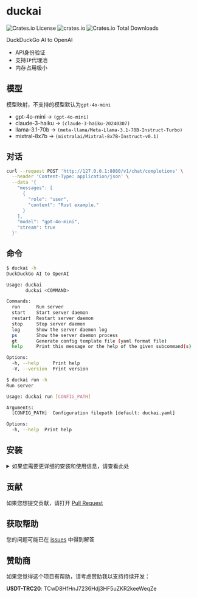 # duckai

![Crates.io License](https://img.shields.io/crates/l/duckai)
![crates.io](https://img.shields.io/crates/v/duckai.svg)
![Crates.io Total Downloads](https://img.shields.io/crates/d/duckai)

DuckDuckGo AI to OpenAI

- API身份验证
- 支持`IP`代理池
- 内存占用极小

## 模型

模型映射，不支持的模型默认为`gpt-4o-mini`

- gpt-4o-mini -> `(gpt-4o-mini)`
- claude-3-haiku -> `(claude-3-haiku-20240307)`
- llama-3.1-70b -> `(meta-llama/Meta-Llama-3.1-70B-Instruct-Turbo)`
- mixtral-8x7b -> `(mistralai/Mixtral-8x7B-Instruct-v0.1)`

## 对话

```bash
curl --request POST 'http://127.0.0.1:8080/v1/chat/completions' \
  --header 'Content-Type: application/json' \
  --data '{
    "messages": [
      {
        "role": "user",
        "content": "Rust example."
      }
    ],
    "model": "gpt-4o-mini",
    "stream": true
  }'
```

## 命令

```bash
$ duckai -h
DuckDuckGo AI to OpenAI

Usage: duckai
       duckai <COMMAND>

Commands:
  run      Run server
  start    Start server daemon
  restart  Restart server daemon
  stop     Stop server daemon
  log      Show the server daemon log
  ps       Show the server daemon process
  gt       Generate config template file (yaml format file)
  help     Print this message or the help of the given subcommand(s)

Options:
  -h, --help     Print help
  -V, --version  Print version

$ duckai run -h
Run server

Usage: duckai run [CONFIG_PATH]

Arguments:
  [CONFIG_PATH]  Configuration filepath [default: duckai.yaml]

Options:
  -h, --help  Print help
```

## 安装

<details>

<summary>如果您需要更详细的安装和使用信息，请查看此处</summary>

1. 安装

- cargo

```bash
cargo install vproxy
```

- Dokcer

```bash
docker run --rm -it ghcr.io/penumbra-x/duckai:latest run
```

2. 使用

- 生成配置模版

```bash
duckai gt # 生成duckai.yaml文件（当前目录）
```

```yaml
# 调试模式
debug: false

# 监听地址
bind: 0.0.0.0:8080

# 客户端超时
timeout: 60

# 客户端连接超时
connect_timeout: 10

# 客户端 tcp keepalive
tcp_keepalive: 90

# 最大 tcp 连接
concurrent: 100

# 代理池
proxies: []

# 启用 TLS
tls_cert: null
tls_key: null

# 验证 api 密钥
api_key: null
```

3. 代理池

`IP`代理池类型支持三种类型（优先级：`CIDR` > `Proxy` > `Interface`，使用轮训策略）:

- `URL`，支持`http`/`https`/`socks4`/`socks5`/`socks5h`
- `Interface`，即绑定本地网络接口地址
- `CIDR`，支持`IPv4`/`IPv6`子网，前提是子网路由正常通信

代理池配置填写模版:

- 绑定本地`Interface`: `["192.168.1.10", "192.168.1.11"]`

- 绑定`CIDR`: `["2001:470:e953::/48"]`
  
- 绑定代理`URL`: `["http://127.0.0.1:6152", "socks5://127.0.0.1:6153"]`

</details>

## 贡献

如果您想提交贡献，请打开 [Pull Request](https://github.com/penumbra-x/duckai/pulls)

## 获取帮助

您的问题可能已在 [issues](https://github.com/penumbra-x/duckai/issues) 中得到解答

## 赞助商

如果您觉得这个项目有帮助，请考虑赞助我以支持持续开发：

**USDT-TRC20**: TCwD8HfHnJ7236Hdj3HF5uZKR2keeWeqZe

